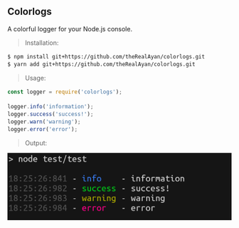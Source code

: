 ## Colorlogs

A colorful logger for your Node.js console.

> Installation:
```bash
$ npm install git+https://github.com/theRealAyan/colorlogs.git
$ yarn add git+https://github.com/theRealAyan/colorlogs.git
```
> Usage: 
```js
const logger = require('colorlogs');

logger.info('information');
logger.success('success!');
logger.warn('warning');
logger.error('error');
```

> Output: 
<img src="test/test.PNG" />
